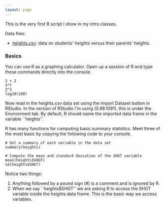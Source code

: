 ```yaml
---
layout: page
---
```


This is the very first R script I show in my intro classes.

Data files:
* [heights.csv](heights.csv): data on students' heights versus their parents' heights.

### Basics

You can use R as a graphing calculator.  Open up a session of R and type these commands directly into the console.

```
2 + 2
3*7
2^3
log10(100)
```

Now read in the heights.csv data set using the Import Dataset button in RStudio.  In the version of RStudio I'm using (0.98.1091), this is under the Environment tab.  By default, R should name the imported data frame in the variable ``heights''.

R has many functions for computing basic summary statistics.  Meet three of the most basic by copying the following code to your console.

```
# Get a summary of each variable in the data set
summary(heights)

# Compute the mean and standard deviation of the SHGT variable
mean(heights$SHGT)
sd(heights$SHGT)
```

Notice two things:
1) Anything followed by a pound sign (#) is a comment and is ignored by R.  
2) When we say ``heights$SHGT'' we are asking R to access the SHGT variable inside the heights data frame.  This is the basic way we access variables.

